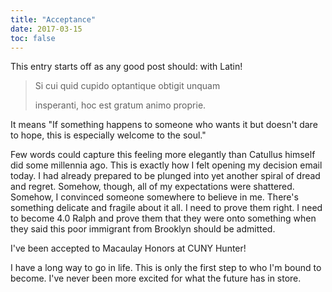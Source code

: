 ```yaml
---
title: "Acceptance"
date: 2017-03-15
toc: false
---
```


This entry starts off as any good post should: with Latin!

>Si cui quid cupido optantique obtigit unquam
> 
>insperanti, hoc est gratum animo proprie.

It means "If something happens to someone who wants it but doesn't dare to hope, this is especially welcome to the soul."

Few words could capture this feeling more elegantly than Catullus himself did some millennia ago. This is exactly how I felt opening my decision email today. I had already prepared to be plunged into yet another spiral of dread and regret. Somehow, though, all of my expectations were shattered. Somehow, I convinced someone somewhere to believe in me. There's something delicate and fragile about it all. I need to prove them right. I need to become 4.0 Ralph and prove them that they were onto something when they said this poor immigrant from Brooklyn should be admitted.

I've been accepted to Macaulay Honors at CUNY Hunter!

I have a long way to go in life. This is only the first step to who I'm bound to become. I've never been more excited for what the future has in store.
